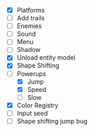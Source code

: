 - [x] Platforms
- [ ] Add trails
- [ ] Enemies
- [ ] Sound
- [ ] Menu
- [ ] Shadow
- [x] Unload entity model
- [x] Shape Shifting
- [ ] Powerups
  - [x] Jump
  - [x] Speed
  - [ ] Slow
- [x] Color Registry
- [ ] Input seed
- [ ] Shape shifting jump bug
